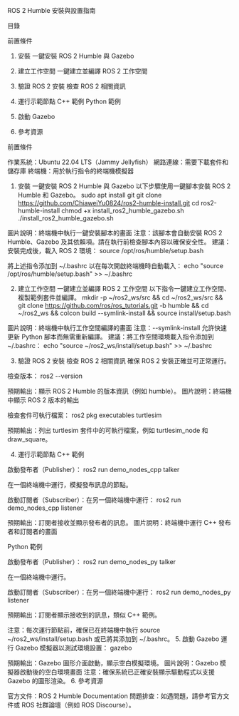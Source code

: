 ROS 2 Humble 安裝與設置指南

目錄

前置條件
1. 安裝
一鍵安裝 ROS 2 Humble 與 Gazebo


2. 建立工作空間
一鍵建立並編譯 ROS 2 工作空間


3. 驗證 ROS 2 安裝
檢查 ROS 2 相關資訊


4. 運行示範節點
C++ 範例
Python 範例


5. 啟動 Gazebo
6. 參考資源

前置條件

作業系統：Ubuntu 22.04 LTS（Jammy Jellyfish）
網路連線：需要下載套件和儲存庫
終端機：用於執行指令的終端機模擬器

1. 安裝
一鍵安裝 ROS 2 Humble 與 Gazebo
以下步驟使用一鍵腳本安裝 ROS 2 Humble 和 Gazebo。
sudo apt install git
git clone https://github.com/ChiaweiYu0824/ros2-humble-install.git
cd ros2-humble-install
chmod +x install_ros2_humble_gazebo.sh
./install_ros2_humble_gazebo.sh

圖片說明：終端機中執行一鍵安裝腳本的畫面
注意：該腳本會自動安裝 ROS 2 Humble、Gazebo 及其依賴項。請在執行前檢查腳本內容以確保安全性。
建議：安裝完成後，載入 ROS 2 環境：
source /opt/ros/humble/setup.bash

將上述指令添加到 ~/.bashrc 以在每次開啟終端機時自動載入：
echo "source /opt/ros/humble/setup.bash" >> ~/.bashrc

2. 建立工作空間
一鍵建立並編譯 ROS 2 工作空間
以下指令一鍵建立工作空間、複製範例套件並編譯。
mkdir -p ~/ros2_ws/src && cd ~/ros2_ws/src && git clone https://github.com/ros/ros_tutorials.git -b humble && cd ~/ros2_ws && colcon build --symlink-install && source install/setup.bash

圖片說明：終端機中執行工作空間編譯的畫面
注意：--symlink-install 允許快速更新 Python 腳本而無需重新編譯。
建議：將工作空間環境載入指令添加到 ~/.bashrc：
echo "source ~/ros2_ws/install/setup.bash" >> ~/.bashrc

3. 驗證 ROS 2 安裝
檢查 ROS 2 相關資訊
確保 ROS 2 安裝正確並可正常運行。

檢查版本：
ros2 --version

預期輸出：顯示 ROS 2 Humble 的版本資訊（例如 humble）。
圖片說明：終端機中顯示 ROS 2 版本的輸出

檢查套件可執行檔案：
ros2 pkg executables turtlesim

預期輸出：列出 turtlesim 套件中的可執行檔案，例如 turtlesim_node 和 draw_square。


4. 運行示範節點
C++ 範例

啟動發布者（Publisher）：
ros2 run demo_nodes_cpp talker

在一個終端機中運行，模擬發布訊息的節點。

啟動訂閱者（Subscriber）：在另一個終端機中運行：
ros2 run demo_nodes_cpp listener

預期輸出：訂閱者接收並顯示發布者的訊息。
圖片說明：終端機中運行 C++ 發布者和訂閱者的畫面


Python 範例

啟動發布者（Publisher）：
ros2 run demo_nodes_py talker

在一個終端機中運行。

啟動訂閱者（Subscriber）：在另一個終端機中運行：
ros2 run demo_nodes_py listener

預期輸出：訂閱者顯示接收到的訊息，類似 C++ 範例。


注意：每次運行節點前，確保已在終端機中執行 source ~/ros2_ws/install/setup.bash 或已將其添加到 ~/.bashrc。
5. 啟動 Gazebo
運行 Gazebo 模擬器以測試環境設置：
gazebo

預期輸出：Gazebo 圖形介面啟動，顯示空白模擬環境。
圖片說明：Gazebo 模擬器啟動後的空白環境畫面
注意：確保系統已正確安裝顯示驅動程式以支援 Gazebo 的圖形渲染。
6. 參考資源

官方文件：ROS 2 Humble Documentation
問題排查：如遇問題，請參考官方文件或 ROS 社群論壇（例如 ROS Discourse）。
